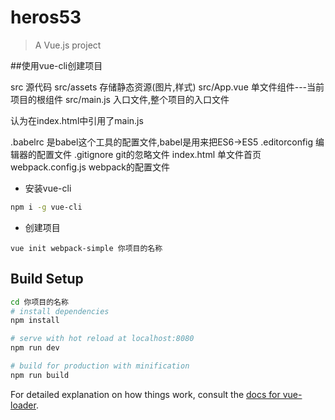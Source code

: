 # heros53

> A Vue.js project

##使用vue-cli创建项目

src 源代码
src/assets 存储静态资源(图片,样式)
src/App.vue 单文件组件---当前项目的根组件
src/main.js  入口文件,整个项目的入口文件 

认为在index.html中引用了main.js

.babelrc  是babel这个工具的配置文件,babel是用来把ES6->ES5
.editorconfig  编辑器的配置文件
.gitignore  git的忽略文件
index.html  单文件首页
webpack.config.js webpack的配置文件

- 安装vue-cli

```bash
npm i -g vue-cli
```

- 创建项目

```bush
vue init webpack-simple 你项目的名称
```


## Build Setup

``` bash
cd 你项目的名称
# install dependencies
npm install

# serve with hot reload at localhost:8080
npm run dev

# build for production with minification
npm run build
```

For detailed explanation on how things work, consult the [docs for vue-loader](http://vuejs.github.io/vue-loader).
